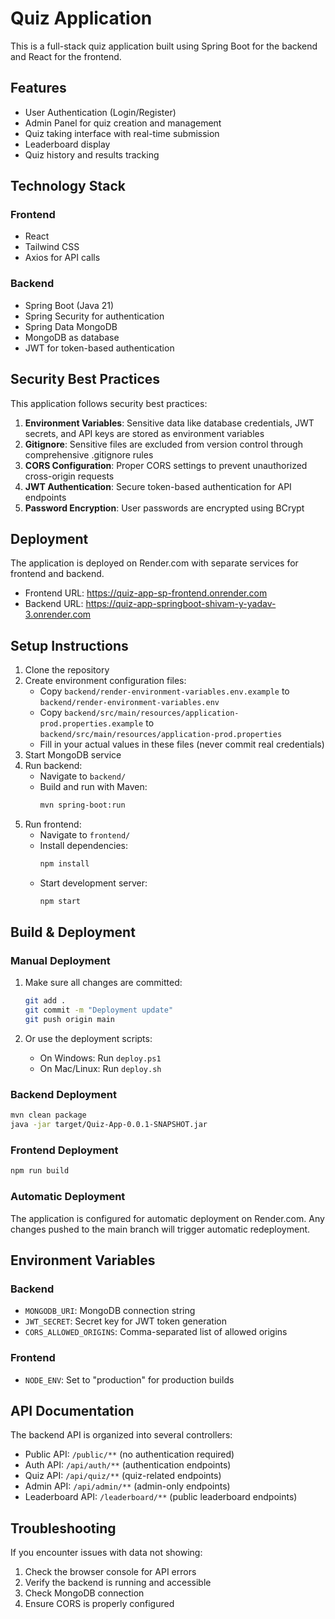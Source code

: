 # Quiz Application

This is a full-stack quiz application built using Spring Boot for the backend and React for the frontend.

## Features

- User Authentication (Login/Register)
- Admin Panel for quiz creation and management
- Quiz taking interface with real-time submission
- Leaderboard display
- Quiz history and results tracking

## Technology Stack

### Frontend
- React
- Tailwind CSS
- Axios for API calls

### Backend
- Spring Boot (Java 21)
- Spring Security for authentication
- Spring Data MongoDB
- MongoDB as database
- JWT for token-based authentication

## Security Best Practices

This application follows security best practices:

1. **Environment Variables**: Sensitive data like database credentials, JWT secrets, and API keys are stored as environment variables
2. **Gitignore**: Sensitive files are excluded from version control through comprehensive .gitignore rules
3. **CORS Configuration**: Proper CORS settings to prevent unauthorized cross-origin requests
4. **JWT Authentication**: Secure token-based authentication for API endpoints
5. **Password Encryption**: User passwords are encrypted using BCrypt

## Deployment

The application is deployed on Render.com with separate services for frontend and backend.

- Frontend URL: https://quiz-app-sp-frontend.onrender.com
- Backend URL: https://quiz-app-springboot-shivam-y-yadav-3.onrender.com

## Setup Instructions

1. Clone the repository
2. Create environment configuration files:
   - Copy `backend/render-environment-variables.env.example` to `backend/render-environment-variables.env`
   - Copy `backend/src/main/resources/application-prod.properties.example` to `backend/src/main/resources/application-prod.properties`
   - Fill in your actual values in these files (never commit real credentials)
3. Start MongoDB service
4. Run backend:
   - Navigate to `backend/`
   - Build and run with Maven:
     ```bash
     mvn spring-boot:run
     ```
5. Run frontend:
   - Navigate to `frontend/`
   - Install dependencies:
     ```bash
     npm install
     ```
   - Start development server:
     ```bash
     npm start
     ```

## Build & Deployment

### Manual Deployment

1. Make sure all changes are committed:
   ```bash
   git add .
   git commit -m "Deployment update"
   git push origin main
   ```

2. Or use the deployment scripts:
   - On Windows: Run `deploy.ps1`
   - On Mac/Linux: Run `deploy.sh`

### Backend Deployment
```bash
mvn clean package
java -jar target/Quiz-App-0.0.1-SNAPSHOT.jar
```

### Frontend Deployment
```bash
npm run build
```

### Automatic Deployment
The application is configured for automatic deployment on Render.com. Any changes pushed to the main branch will trigger automatic redeployment.

## Environment Variables

### Backend
- `MONGODB_URI`: MongoDB connection string
- `JWT_SECRET`: Secret key for JWT token generation
- `CORS_ALLOWED_ORIGINS`: Comma-separated list of allowed origins

### Frontend
- `NODE_ENV`: Set to "production" for production builds

## API Documentation

The backend API is organized into several controllers:
- Public API: `/public/**` (no authentication required)
- Auth API: `/api/auth/**` (authentication endpoints)
- Quiz API: `/api/quiz/**` (quiz-related endpoints)
- Admin API: `/api/admin/**` (admin-only endpoints)
- Leaderboard API: `/leaderboard/**` (public leaderboard endpoints)

## Troubleshooting

If you encounter issues with data not showing:
1. Check the browser console for API errors
2. Verify the backend is running and accessible
3. Check MongoDB connection
4. Ensure CORS is properly configured